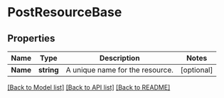 # PostResourceBase

## Properties

Name | Type | Description | Notes
------------ | ------------- | ------------- | -------------
**Name** | **string** | A unique name for the resource. | [optional] 

[[Back to Model list]](../README.md#documentation-for-models) [[Back to API list]](../README.md#documentation-for-api-endpoints) [[Back to README]](../README.md)


